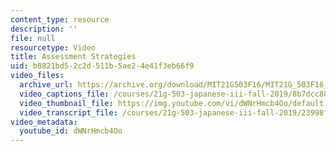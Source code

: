 ```yaml
---
content_type: resource
description: ''
file: null
resourcetype: Video
title: Assessment Strategies
uid: b8821bd5-2c2d-511b-5ae2-4e41f3eb66f9
video_files:
  archive_url: https://archive.org/download/MIT21G503F16/MIT21G_503F16_track07_en_300k.mp4
  video_captions_file: /courses/21g-503-japanese-iii-fall-2019/8b7dcc884c0a5ebc92d43ab7ef4c2de4_dWNrHmcb4Oo.vtt
  video_thumbnail_file: https://img.youtube.com/vi/dWNrHmcb4Oo/default.jpg
  video_transcript_file: /courses/21g-503-japanese-iii-fall-2019/23998f46ff9ff2ca9cf502abd98d3a93_dWNrHmcb4Oo.pdf
video_metadata:
  youtube_id: dWNrHmcb4Oo
---
```

